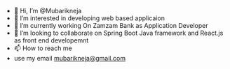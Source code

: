 - 👋 Hi, I’m @Mubarikneja
- 👀 I’m interested in developing web based applicaion
- 🌱 I’m currently working On Zamzam Bank as Application Developer
- 💞️ I’m looking to collaborate on Spring Boot Java framework and React.js as front end developemnt
- 📫 How to reach me 
- use my email mubarikneja@gmail.com

<!---
Mubarikneja/Mubarikneja is a ✨ special ✨ repository because its `README.md` (this file) appears on your GitHub profile.
You can click the Preview link to take a look at your changes.
--->
